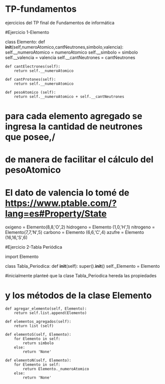 # TP-fundamentos
ejercicios del TP final de Fundamentos de informática

#Ejercicio 1-Elemento

class Elemento:
    def __init__(self,numeroAtomico,cantNeutrones,simbolo,valencia):
        self.__numeroAtomico = numeroAtomico
        self.__simbolo = simbolo
        self.__valencia = valencia
        self.__cantNeutrones = cantNeutrones

    def cantElectrones(self):
        return self.__numeroAtomico

    def cantProtones(self):
        return self.__numeroAtomico

    def pesoAtomico (self):
        return self.__numeroAtomico + self.__cantNeutrones


# para cada elemento agregado se ingresa la cantidad de neutrones que posee,/
# de manera de facilitar el cálculo del pesoAtomico
# El dato de valencia lo tomé de https://www.ptable.com/?lang=es#Property/State

oxigeno = Elemento(8,8,'O',2)
hidrogeno = Elemento (1,0,'H',1)
nitrogeno = Elemento(7,7,'N',5)
carbono = Elemento (6,6,'C',4)
azufre = Elemento (16,16,'S',6)


#Ejercicio 2-Tabla Periódica

import Elemento

class Tabla_Periodica:
    def __init__(self):
        super().__init__()
        self._Elemento = Elemento

#inicialmente planteé que la clase Tabla_Periodica hereda las propiedades
# y los métodos de la clase Elemento


    def agregar_elemento(self, Elemento):
        return self.list.append(Elemento)

    def elementos_agregados(self):
        return list (self)

    def elementoS(self, Elemento):
        for Elemento in self:
            return simbolo
        else:
            return 'None'

    def elementoN(self, Elemento):
        for Elemento in self:
            return Elemento._numeroAtomico
        else:
            return 'None'
